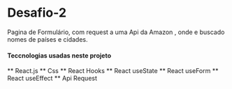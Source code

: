 # Desafio-2
Pagina de Formulário, com request a uma Api da Amazon , onde e buscado nomes de países e cidades.

#### Teccnologias usadas neste projeto

** React.js
** Css
** React Hooks
** React useState
** React useForm
** React useEffect
** Api Request

